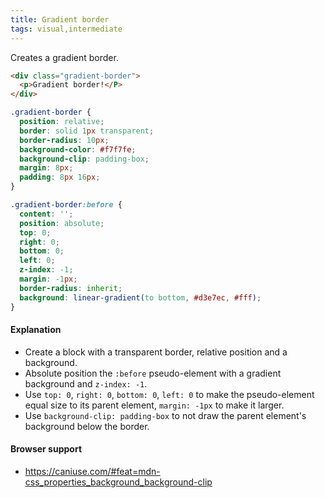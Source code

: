 ```yaml
---
title: Gradient border
tags: visual,intermediate
---
```


Creates a gradient border.

```html
<div class="gradient-border">
  <p>Gradient border!</P>
</div>
```

```css
.gradient-border {
  position: relative;
  border: solid 1px transparent;
  border-radius: 10px;
  background-color: #f7f7fe;
  background-clip: padding-box;
  margin: 8px;
  padding: 8px 16px;
}

.gradient-border:before {
  content: '';
  position: absolute;
  top: 0;
  right: 0;
  bottom: 0;
  left: 0;
  z-index: -1;
  margin: -1px;
  border-radius: inherit;
  background: linear-gradient(to bottom, #d3e7ec, #fff);
}
```

#### Explanation

- Create a block with a transparent border, relative position and a background.
- Absolute position the `:before` pseudo-element with a gradient background and `z-index: -1`.
- Use `top: 0`, `right: 0`, `bottom: 0`, `left: 0` to make the pseudo-element equal size to its parent element, `margin: -1px` to make it larger.
- Use `background-clip: padding-box` to not draw the parent element's background below the border.

#### Browser support

- https://caniuse.com/#feat=mdn-css_properties_background_background-clip
